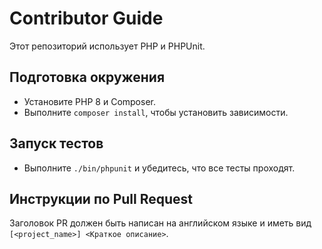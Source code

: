 # Contributor Guide

Этот репозиторий использует PHP и PHPUnit.

## Подготовка окружения
- Установите PHP 8 и Composer.
- Выполните `composer install`, чтобы установить зависимости.

## Запуск тестов
- Выполните `./bin/phpunit` и убедитесь, что все тесты проходят.

## Инструкции по Pull Request
Заголовок PR должен быть написан на английском языке и иметь вид `[<project_name>] <Краткое описание>`.

